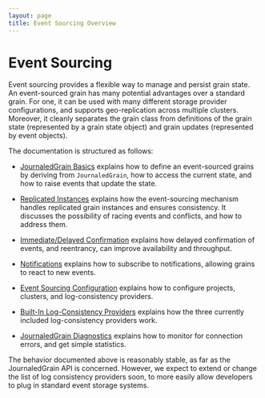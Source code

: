 ```yaml
---
layout: page
title: Event Sourcing Overview
---
```


# Event Sourcing

Event sourcing provides a flexible way to manage and persist grain state. An event-sourced grain has many potential advantages over a standard grain. For one, it can be used with many different storage provider configurations, and supports geo-replication across multiple clusters. Moreover, it cleanly separates the grain class from definitions of the grain state (represented by a grain state object) and grain updates (represented by event objects). 


The documentation is structured as follows:

* [JournaledGrain Basics](journaledgrain_basics.md) explains how to define an event-sourced grains by deriving from `JournaledGrain`, how to access the current state, and how to raise events that update the state.

* [Replicated Instances](replicated_instances.md) explains how the event-sourcing mechanism handles replicated grain instances and ensures consistency. It discusses the possibility of racing events and conflicts, and how to address them.

* [Immediate/Delayed Confirmation](immediate_vs_delayed_confirmation.md) explains how delayed confirmation of events, and reentrancy, can improve availability and throughput.

* [Notifications](notifications.md) explains how to subscribe to notifications, allowing grains to react to new events.

* [Event Sourcing Configuration](event_sourcing_configuration.md) explains how to configure projects, clusters, and log-consistency providers.

* [Built-In Log-Consistency Providers](log_consistency_providers.md) explains how the three currently included log-consistency providers work.

* [JournaledGrain Diagnostics](journaledgrain_diagnostics.md) explains how to monitor for connection errors, and get simple statistics.


The behavior documented above is reasonably stable, as far as the JournaledGrain API is concerned. However, we expect to extend or change the list of log consistency providers soon, to more easily allow developers to plug in  standard event storage systems.

